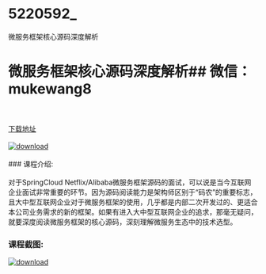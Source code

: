 # 5220592_
微服务框架核心源码深度解析
# 微服务框架核心源码深度解析## 微信：mukewang8
<br/></br>[下载地址](http://www.36tz.cn/article/5220592 "下载地址")
<br/></br>[![download](http://36tz.cn/muke_img/2021_08_1-300x190.png "下载地址")](http://www.36tz.cn/article/5220592 "下载地址")
<br/></br>### 课程介绍:<br/></br>对于SpringCloud Netflix/Alibaba微服务框架源码的面试，可以说是当今互联网企业面试非常重要的环节。因为源码阅读能力是架构师区别于“码农”的重要标志，且大中型互联网企业对于微服务框架的使用，几乎都是内部二次开发过的、更适合本公司业务需求的新的框架。如果有进入大中型互联网企业的追求，那毫无疑问，就要深度阅读微服务框架的核心源码，深刻理解微服务生态中的技术选型。

### 课程截图:
[![download](http://36tz.cn/muke_img/2021_08_2.png "下载地址")](http://www.36tz.cn/article/5220592 "下载地址")
